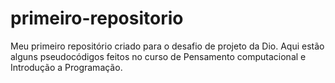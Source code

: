 # primeiro-repositorio
Meu primeiro repositório criado para o desafio de projeto da Dio. Aqui estão alguns pseudocódigos feitos no curso de Pensamento computacional e Introdução a Programação.
